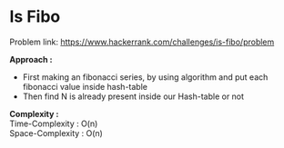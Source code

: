 # Is Fibo

Problem link: https://www.hackerrank.com/challenges/is-fibo/problem

**Approach :**<br>

- First making an fibonacci series, by using algorithm and put each fibonacci value inside hash-table
- Then find N is already present inside our Hash-table or not

**Complexity :**<br>
Time-Complexity : O(n)<br>
Space-Complexity : O(n)<br>
